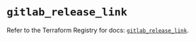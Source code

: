 # `gitlab_release_link`

Refer to the Terraform Registry for docs: [`gitlab_release_link`](https://registry.terraform.io/providers/gitlabhq/gitlab/16.8.1/docs/resources/release_link).
